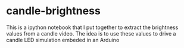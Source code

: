 # candle-brightness
This is a ipython notebook that I put together to extract the brightness values from a candle video.
The idea is to use these values to drive a candle LED simulation embeded in an Arduino 
